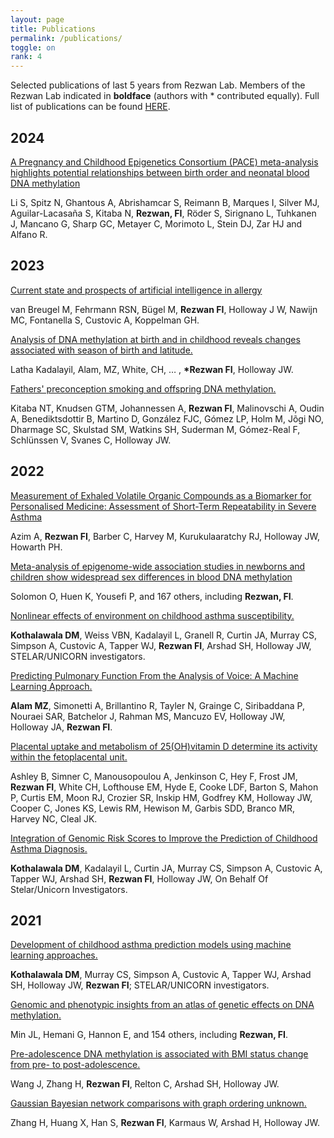 ```yaml
---
layout: page
title: Publications
permalink: /publications/
toggle: on
rank: 4
---
```


Selected publications of last 5 years from Rezwan Lab. Members of the Rezwan Lab indicated in **boldface** (authors with \* contributed equally). Full list of publications can be found [HERE](https://orcid.org/0000-0001-9921-222X). <br>


## 2024

[A Pregnancy and Childhood Epigenetics Consortium (PACE) meta-analysis highlights potential relationships between birth order and neonatal blood DNA methylation](https://pubmed.ncbi.nlm.nih.gov/38195839/)

Li S, Spitz N, Ghantous A, Abrishamcar S, Reimann B, Marques I, Silver MJ, Aguilar-Lacasaña S, Kitaba N, **Rezwan, FI**, Röder S, Sirignano L, Tuhkanen J, Mancano G, Sharp GC, Metayer C, Morimoto L, Stein DJ, Zar HJ and Alfano R.

## 2023

[Current state and prospects of artificial intelligence in allergy](https://doi.org/10.1038/s42003-023-05698-x)

van Breugel M, Fehrmann RSN, Bügel M, **Rezwan FI**, Holloway J W, Nawijn MC, Fontanella S, Custovic A, Koppelman GH.

[Analysis of DNA methylation at birth and in childhood reveals changes associated with season of birth and latitude.](https://doi.org/10.1186/s13148-023-01542-5)

Latha Kadalayil, Alam, MZ, White, CH, …  , **\*Rezwan FI**, Holloway JW.

[Fathers' preconception smoking and offspring DNA methylation.](https://doi.org/10.1101/2023.01.13.523912)

Kitaba NT, Knudsen GTM, Johannessen A, **Rezwan FI**, Malinovschi A, Oudin A, Benediktsdottir B, Martino D, González FJC, Gómez LP, Holm M, Jõgi NO, Dharmage SC, Skulstad SM, Watkins SH, Suderman M, Gómez-Real F, Schlünssen V, Svanes C, Holloway JW.

## 2022

[Measurement of Exhaled Volatile Organic Compounds as a Biomarker for Personalised Medicine: Assessment of Short-Term Repeatability in Severe Asthma](https://doi.org/10.3390/jpm12101635)

Azim A, **Rezwan FI**, Barber C, Harvey M, Kurukulaaratchy RJ, Holloway JW, Howarth PH.

[Meta-analysis of epigenome-wide association studies in newborns and children show widespread sex differences in blood DNA methylation](https://doi.org/10.1016/j.mrrev.2022.108415)

Solomon O, Huen K, Yousefi P, and 167 others, including **Rezwan, FI**. 

[Nonlinear effects of environment on childhood asthma susceptibility.](https://doi.org/10.1111/pai.13777)

**Kothalawala DM**, Weiss VBN, Kadalayil L, Granell R, Curtin JA, Murray CS, Simpson A, Custovic A, Tapper WJ, **Rezwan FI**, Arshad SH, Holloway JW, STELAR/UNICORN investigators. 

[Predicting Pulmonary Function From the Analysis of Voice: A Machine Learning Approach.](https://doi.org/10.3389/fdgth.2022.750226)

**Alam MZ**, Simonetti A, Brillantino R, Tayler N, Grainge C, Siribaddana P, Nouraei SAR, Batchelor J, Rahman MS, Mancuzo EV, Holloway JW, Holloway JA, **Rezwan FI**.

[Placental uptake and metabolism of 25(OH)vitamin D determine its activity within the fetoplacental unit.](https://doi.org/10.7554/elife.71094)

Ashley B, Simner C, Manousopoulou A, Jenkinson C, Hey F, Frost JM, **Rezwan FI**, White CH, Lofthouse EM, Hyde E, Cooke LDF, Barton S, Mahon P, Curtis EM, Moon RJ, Crozier SR, Inskip HM, Godfrey KM, Holloway JW, Cooper C, Jones KS, Lewis RM, Hewison M, Garbis SDD, Branco MR, Harvey NC, Cleal JK.

[Integration of Genomic Risk Scores to Improve the Prediction of Childhood Asthma Diagnosis.](https://doi.org/10.3390/jpm12010075)

**Kothalawala DM**, Kadalayil L, Curtin JA, Murray CS, Simpson A, Custovic A, Tapper WJ, Arshad SH, **Rezwan FI**, Holloway JW, On Behalf Of Stelar/Unicorn Investigators.


## 2021

[Development of childhood asthma prediction models using machine learning approaches.](https://doi.org/10.1002/clt2.12076)

**Kothalawala DM**, Murray CS, Simpson A, Custovic A, Tapper WJ, Arshad SH, Holloway JW, **Rezwan FI**; STELAR/UNICORN investigators.

[Genomic and phenotypic insights from an atlas of genetic effects on DNA methylation.](https://doi.org/10.1186/s13148-021-01042-4)

Min JL, Hemani G, Hannon E, and 154 others, including **Rezwan, FI**. 

[Pre-adolescence DNA methylation is associated with BMI status change from pre- to post-adolescence.](https://doi.org/10.1186/s13148-021-01042-4)

Wang J, Zhang H, **Rezwan FI**, Relton C, Arshad SH, Holloway JW.

[Gaussian Bayesian network comparisons with graph ordering unknown.](https://doi.org/10.1016/j.csda.2020.107156)

Zhang H, Huang X, Han S, **Rezwan FI**, Karmaus W, Arshad H, Holloway JW.

